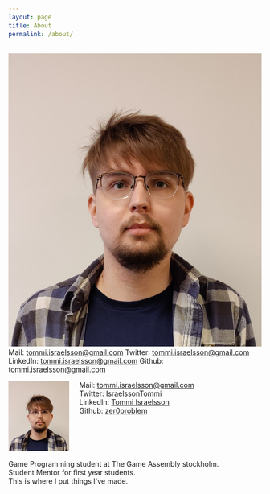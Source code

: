 ```yaml
---
layout: page
title: About
permalink: /about/
---
```


![me_irl](images/tommi.png)
Mail: [tommi.israelsson@gmail.com](mailto::tommi.israelsson@gmail.com)
Twitter: [tommi.israelsson@gmail.com](https://twitter.com/IsraelssonTommi)
LinkedIn: [tommi.israelsson@gmail.com](https://www.linkedin.com/in/tommi-israelsson-426832209/)
Github: [tommi.israelsson@gmail.com](https://github.com/zer0problem)
<div class="grid" style="display:flex;">
    <div class="col-1-2" style="flex: 1;">
        <img width=240px src="images/tommi.png">
    </div>
    <div class="col-1-2" style="flex: 3; margin-left:20px;">
        Mail: <a href="mailto:tommi.israelsson@gmail.com">tommi.israelsson@gmail.com</a><br/>
        Twitter: <a href="https://twitter.com/IsraelssonTommi">IsraelssonTommi</a><br/>
        LinkedIn: <a href="https://www.linkedin.com/in/tommi-israelsson-426832209/">Tommi Israelsson</a><br/>
        Github: <a href="https://github.com/zer0problem">zer0problem</a>
    </div>
</div>

Game Programming student at The Game Assembly stockholm.  
Student Mentor for first year students.  
This is where I put things I've made.  
